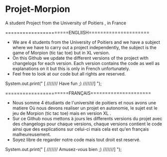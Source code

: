 # Projet-Morpion
A student Project from the University of Poitiers , in France 


======================ENGLIISH=====================
* We are 4 students from the University of Poitiers and we have a subject where we have to carry out a project independently, 
  the subject is the game of Morpion (tic tac toe) but in XL version.
* On this Github we update the different versions of the project with changelogs for each version. Each version contains 
  the code as well as explanations on it but this is only in French unfortunately.
* Feel free to look at our code but all rights are reserved. 

System.out.print(" [ ///////  Have fun ;) ///////] ");



======================FRANÇAIS=====================
* Nous somme 4 étudiants de l'université de poitiers et nous avons une matiere Où nous devons realiser un projet en autonomie, 
  le sujet est le jeu de Morpion (tic tac toe) mais en version XL . 
* Sur ce Github nous mettons à jours les differents versions du projet avec des changelogs pour chaque versions, chaque versions 
  contient le code ainsi que des explications sur celui-ci mais cela est qu'en français malheureusement.
* Soyez libre de regarder notre code mais tout droit est reservé. 

System.out.print(" [ /////// Amusez-vous bien ;) ///////] ");

